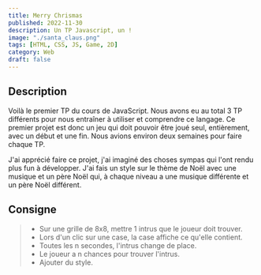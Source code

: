 ```yaml
---
title: Merry Chrismas
published: 2022-11-30
description: Un TP Javascript, un !
image: "./santa_claus.png"
tags: [HTML, CSS, JS, Game, 2D]
category: Web
draft: false
---
```


<!-- # Merry Christmas -->

## Description

Voilà le premier TP du cours de JavaScript. Nous avons eu au total 3 TP différents pour nous entraîner à utiliser et comprendre ce langage.
Ce premier projet est donc un jeu qui doit pouvoir être joué seul, entièrement, avec un début et une fin.
Nous avions environ deux semaines pour faire chaque TP.

J'ai apprécié faire ce projet, j'ai imaginé des choses sympas qui l'ont rendu plus fun à développer.
J'ai fais un style sur le thème de Noël avec une musique et un père Noël qui, à chaque niveau a une musique différente et un père Noël différent.

## Consigne

> - Sur une grille de 8x8, mettre 1 intrus que le joueur doit trouver.<br/>
> - Lors d'un clic sur une case, la case affiche ce qu'elle contient.<br/>
> - Toutes les n secondes, l'intrus change de place.<br/>
> - Le joueur a n chances pour trouver l'intrus.<br/>
> - Ajouter du style.<br/>
